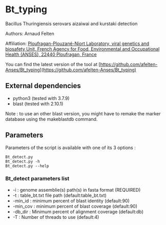 # Bt_typing

Bacillus Thuringiensis serovars aizaiwai and kurstaki detection


Authors: Arnaud Felten

Affiliation: [Ploufragan-Plouzané-Niort Laboratory, viral genetics and biosafety Unit, French Agency for Food, Environmental and Occupational Health (ANSES), 22440 Ploufragan, France](https://www.anses.fr/en/content/ploufragan-plouzan%C3%A9-niort-laboratory)

You can find the latest version of the tool at [https://github.com/afelten-Anses/Bt_typing](https://github.com/afelten-Anses/Bt_typing)


## External dependencies

* python3 (tested with 3.7.9)
* blast (tested with 2.10.1) 

Note : to use an other blast version, you might have to remake the marker database using the makeblastdb command. 


## Parameters

Parameters of the script is available with one of its 3 options :

	Bt_detect.py
	Bt_detect.py -h
	Bt_detect.py --help
	
### Bt_detect parameters list

* -i : genome assemblie(s) path(s) in fasta format (REQUIRED)
* -t : table_bt.txt file path (default:table_bt.txt)
* -min_id : minimum percent of blast identity (default:90)
* -min_cov : minimum percent of blast coverage (default:90)
* -db_dir : Minimum percent of alignment coverage (default:db)
* -T : Number of threads to use (default:4)


